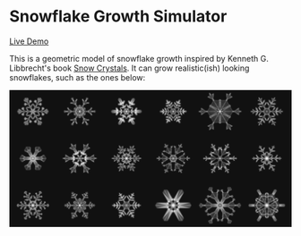 # Snowflake Growth Simulator

[Live Demo](https://mmmacleod.net/snowflake/)

This is a geometric model of snowflake growth inspired by Kenneth G. Libbrecht's book [Snow Crystals](https://www.snowcrystals.com/). It can grow realistic(ish) looking snowflakes, such as the ones below:

![18 fully-grown snowflakes, white on black background](doc/18-snowflakes.png)
